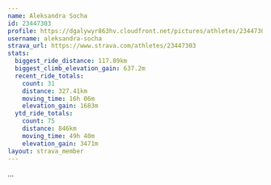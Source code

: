 ```yaml
---
name: Aleksandra Socha
id: 23447303
profile: https://dgalywyr863hv.cloudfront.net/pictures/athletes/23447303/14745546/4/large.jpg
username: aleksandra-socha
strava_url: https://www.strava.com/athletes/23447303
stats:
  biggest_ride_distance: 117.89km
  biggest_climb_elevation_gain: 637.2m
  recent_ride_totals:
    count: 31
    distance: 327.41km
    moving_time: 16h 06m
    elevation_gain: 1683m
  ytd_ride_totals:
    count: 75
    distance: 846km
    moving_time: 49h 40m
    elevation_gain: 3471m
layout: strava_member
--- 
```

...
